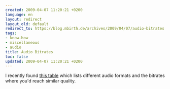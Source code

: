 ```yaml
---
created: 2009-04-07 11:20:21 +0200
language: en
layout: redirect
layout_old: default
redirect_to: https://blog.mbirth.de/archives/2009/04/07/audio-bitrates.html
tags:
- know-how
- miscellaneous
- audio
title: Audio Bitrates
toc: false
updated: 2009-04-07 11:20:21 +0200
---
```


I recently found [this table](http://hireme.geek.nz/bitrates.html) which lists different audio formats and the bitrates where you'd reach similar quality.